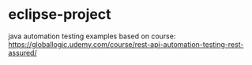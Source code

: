 # eclipse-project
java automation testing examples
based on course: https://globallogic.udemy.com/course/rest-api-automation-testing-rest-assured/
